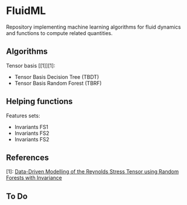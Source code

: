 # FluidML

Repository implementing machine learning algorithms for fluid dynamics and functions to compute related quantities.


## Algorithms

Tensor basis [\[1\]][1]:
- Tensor Basis Decision Tree (TBDT)
- Tensor Basis Random Forest (TBRF)


## Helping functions

Features sets:
- Invariants FS1
- Invariants FS2
- Invariants FS2


## References

\[1\]: [Data-Driven Modelling of the Reynolds Stress Tensor using Random Forests with Invariance](https://arxiv.org/abs/1810.08794)


## To Do
